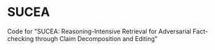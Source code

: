 # SUCEA
Code for "SUCEA: Reasoning-Intensive Retrieval for Adversarial Fact-checking through Claim Decomposition and Editing"
